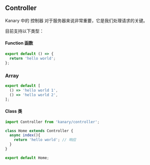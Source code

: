 ## Controller

Kanary 中的 控制器 对于服务器来说非常重要，它是我们处理请求的关键。

目前支持以下类型：

#### Function 函数

```js
export default () => {
  return 'hello world';
};
```

### Array

```js
export default [
  () => 'hello world 1',
  () => 'hello world 2',
];
```

#### Class 类

```js
import Controller from 'kanary/controller';

class Home extends Controller {
  async index(){
    return 'hello world'; // 响应
  }
}

export default Home;
```